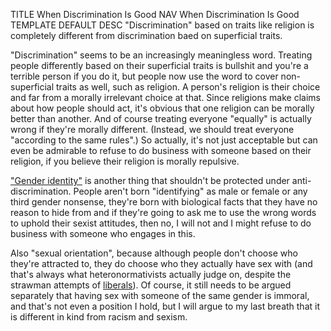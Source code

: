 TITLE When Discrimination Is Good
NAV When Discrimination Is Good
TEMPLATE DEFAULT
DESC "Discrimination" based on traits like religion is completely different from discrimination baed on superficial traits.

"Discrimination" seems to be an increasingly meaningless word. Treating people differently based on their superficial traits is bullshit and you're a terrible person if you do it, but people now use the word to cover non-superficial traits as well, such as religion. A person's religion is their choice and far from a morally irrelevant choice at that. Since religions make claims about how people should act, it's obvious that one religion can be morally better than another. And of course treating everyone "equally" is actually wrong if they're morally different. (Instead, we should treat everyone "according to the same rules".) So actually, it's not just acceptable but can even be admirable to refuse to do business with someone based on their religion, if you believe their religion is morally repulsive.

["Gender identity"](gender) is another thing that shouldn't be protected under anti-discrimination. People aren't born "identifying" as male or female or any third gender nonsense, they're born with biological facts that they have no reason to hide from and if they're going to ask me to use the wrong words to uphold their sexist attitudes, then no, I will not and I might refuse to do business with someone who engages in this.

Also "sexual orientation", because although people don't choose who they're attracted to, they do choose who they actually have sex with (and that's always what heteronormativists actually judge on, despite the strawman attempts of [liberals](left_right)). Of course, it still needs to be argued separately that having sex with someone of the same gender is immoral, and that's not even a position I hold, but I will argue to my last breath that it is different in kind from racism and sexism.
